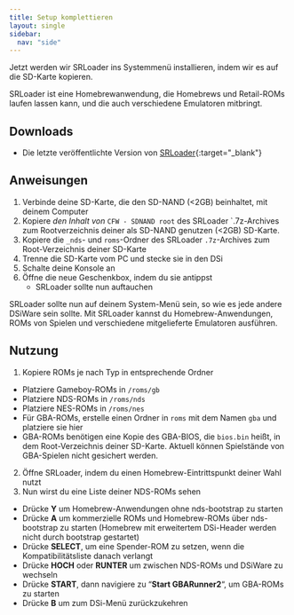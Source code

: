 ```yaml
---
title: Setup komplettieren
layout: single
sidebar:
  nav: "side"
---
```


Jetzt werden wir SRLoader ins Systemmenü installieren, indem wir es auf die SD-Karte kopieren.

SRLoader ist eine Homebrewanwendung, die Homebrews und Retail-ROMs laufen lassen kann, und die auch verschiedene Emulatoren mitbringt.

## Downloads

- Die letzte veröffentlichte Version von [SRLoader](https://github.com/Robz8/SRLoader/releases){:target="_blank"}

## Anweisungen

1. Verbinde deine SD-Karte, die den SD-NAND (<2GB) beinhaltet, mit deinem Computer
2. Kopiere *den Inhalt von* `CFW - SDNAND root` des SRLoader `.7z-Archives zum Rootverzeichnis deiner als SD-NAND genutzen (<2GB) SD-Karte.
3. Kopiere die  `_nds`- und `roms`-Ordner des SRLoader `.7z`-Archives zum Root-Verzeichnis deiner SD-Karte
4. Trenne die SD-Karte vom PC und stecke sie in den DSi
5. Schalte deine Konsole an
6. Öffne die neue Geschenkbox, indem du sie antippst
    - SRLoader sollte nun auftauchen

SRLoader sollte nun auf deinem System-Menü sein, so wie es jede andere DSiWare sein sollte. Mit SRLoader kannst du Homebrew-Anwendungen, ROMs von Spielen und verschiedene mitgelieferte Emulatoren ausführen.

## Nutzung

1. Kopiere ROMs je nach Typ in entsprechende Ordner
  - Platziere Gameboy-ROMs in `/roms/gb`
  - Platziere NDS-ROMs in `/roms/nds`
  - Platziere NES-ROMs in `/roms/nes`
  - Für GBA-ROMs, erstelle einen Ordner in `roms` mit dem Namen `gba` und platziere sie hier
  - GBA-ROMs benötigen eine Kopie des GBA-BIOS, die `bios.bin` heißt, in dem Root-Verzeichnis deiner SD-Karte. Aktuell können Spielstände von GBA-Spielen nicht gesichert werden.
2. Öffne SRLoader, indem du einen Homebrew-Eintrittspunkt deiner Wahl nutzt
3. Nun wirst du eine Liste deiner NDS-ROMs sehen
  - Drücke **Y** um Homebrew-Anwendungen ohne nds-bootstrap zu starten
  - Drücke **A** um kommerzielle ROMs und Homebrew-ROMs über nds-bootstrap zu starten (Homebrew mit erweitertem DSi-Header werden nicht durch bootstrap gestartet)
  - Drücke **SELECT**, um eine Spender-ROM zu setzen, wenn die Kompatibilitätsliste danach verlangt
  - Drücke **HOCH** oder **RUNTER** um zwischen NDS-ROMs und DSiWare zu wechseln
  - Drücke **START**, dann navigiere zu “**Start GBARunner2**“, um GBA-ROMs zu starten
  - Drücke **B** um zum DSi-Menü zurückzukehren
